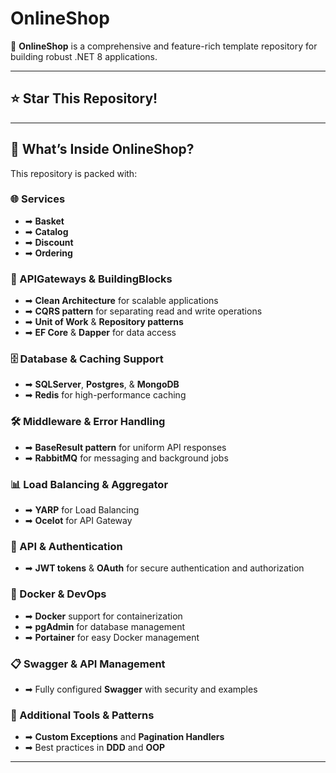 # OnlineShop

🚀 **OnlineShop** is a comprehensive and feature-rich template repository for building robust .NET 8 applications.

---

## ⭐ Star This Repository!

---

## 🌟 What’s Inside OnlineShop?

This repository is packed with:

### 🌐 Services
- ➡ **Basket**
- ➡ **Catalog**
- ➡ **Discount**
- ➡ **Ordering**

### 🛑 APIGateways & BuildingBlocks
- ➡ **Clean Architecture** for scalable applications
- ➡ **CQRS pattern** for separating read and write operations
- ➡ **Unit of Work** & **Repository patterns**
- ➡ **EF Core** & **Dapper** for data access

### 🗄️ Database & Caching Support
- ➡ **SQLServer**, **Postgres**, & **MongoDB**
- ➡ **Redis** for high-performance caching

### 🛠 Middleware & Error Handling
- ➡ **BaseResult pattern** for uniform API responses
- ➡ **RabbitMQ** for messaging and background jobs

### 📊 Load Balancing & Aggregator
- ➡ **YARP** for Load Balancing
- ➡ **Ocelot** for API Gateway

### 🚀 API & Authentication
- ➡ **JWT tokens** & **OAuth** for secure authentication and authorization

### 🐳 Docker & DevOps
- ➡ **Docker** support for containerization
- ➡ **pgAdmin** for database management
- ➡ **Portainer** for easy Docker management

### 📋 Swagger & API Management
- ➡ Fully configured **Swagger** with security and examples

### 📌 Additional Tools & Patterns
- ➡ **Custom Exceptions** and **Pagination Handlers**
- ➡ Best practices in **DDD** and **OOP**

---

